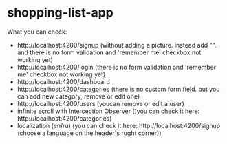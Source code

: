 # shopping-list-app

What you can check: 
- http://localhost:4200/signup (without adding a picture. instead add "". and there is no form validation and 'remember me' checkbox not working yet)
- http://localhost:4200/login (there is no form validation and 'remember me' checkbox not working yet)
- http://localhost:4200/dashboard
- http://localhost:4200/categories (there is no custom form field. but you can add new category, remove or edit one)
- http://localhost:4200/users (youcan remove or edit a user)
- infinite scroll with Intercection Observer ()you can check it here: http://localhost:4200/categories)
- localization (en/ru) (you can check it here: http://localhost:4200/signup (choose a language on the header's rught corner))
